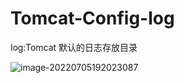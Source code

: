 # Tomcat-Config-log

log:Tomcat 默认的日志存放目录

![image-20220705192023087](C:/Users/wangnaixing/AppData/Roaming/Typora/typora-user-images/image-20220705192023087.png)